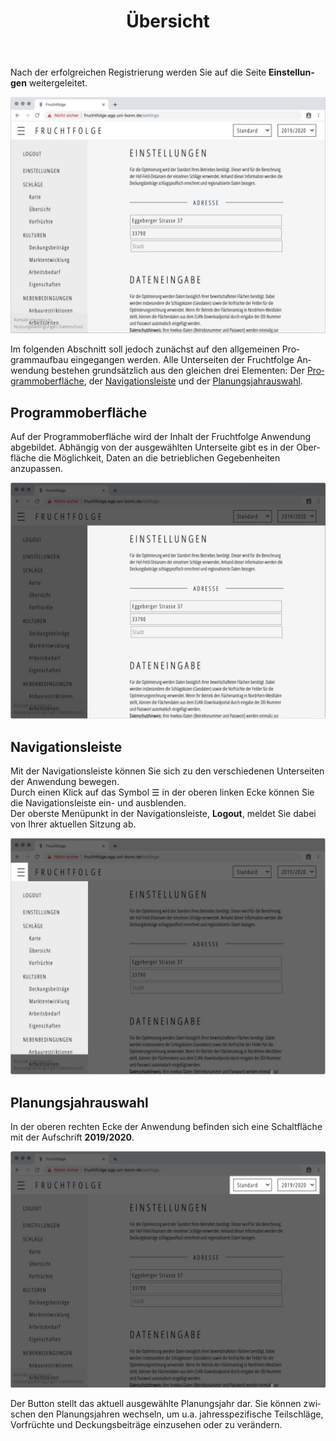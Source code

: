 ﻿---
title: Übersicht
lang: de-DE
---

Nach der erfolgreichen Registrierung werden Sie auf die Seite **Einstellungen**
weitergeleitet.

![Einstellungen](../img/settings.jpg)

Im folgenden Abschnitt soll jedoch zunächst auf den allgemeinen Programmaufbau eingegangen werden.
Alle Unterseiten der Fruchtfolge Anwendung bestehen grundsätzlich aus den gleichen drei Elementen:
Der [Programmoberfläche](./overview.html#programmoberflache), der [Navigationsleiste](./overview.html#navigationsleiste) und der [Planungsjahrauswahl](./overview.html#planungsjahrauswahl).

## Programmoberfläche
Auf der Programmoberfläche wird der Inhalt der Fruchtfolge Anwendung abgebildet.
Abhängig von der ausgewählten Unterseite gibt es in der Oberfläche die Möglichkeit,
Daten an die betrieblichen Gegebenheiten anzupassen.

![Programmoberfläche](../img/main_page.jpg)

## Navigationsleiste
Mit der Navigationsleiste können Sie sich zu den verschiedenen Unterseiten der Anwendung bewegen.  
Durch einen Klick auf das Symbol ☰ in der oberen linken Ecke können Sie die Navigationsleiste ein- und ausblenden.  
Der oberste Menüpunkt in der Navigationsleiste, **Logout**, meldet Sie dabei von Ihrer aktuellen Sitzung ab.

![Navigationsleiste](../img/sidebar.jpg)

## Planungsjahrauswahl
In der oberen rechten Ecke der Anwendung befinden sich eine Schaltfläche mit der Aufschrift **2019/2020**. 

![Planungsjahrauswahl](../img/scenario_year.jpg)

<!--
Der Button mit der Aufschrift **Standard** bildet
das aktuell ausgewählte Szenario ab. 

::: warning
In der aktuellen Programmversion können noch keine
neuen Szenarien hinzugefügt werden. Die Funktion wurde jedoch bereits angelegt, um
in Zukunft beispielsweise für unterschiedliche Preis-/ Ertragserwartungen, auswirkungen
zusätzlicher Pachtflächen uvm. Szenarien zu erstellen und einfach vergleichen
zu können.
:::
--> 
Der Button stellt das aktuell ausgewählte Planungsjahr dar.
Sie können zwischen den Planungsjahren wechseln, um u.a. jahresspezifische Teilschläge,
Vorfrüchte und Deckungsbeiträge einzusehen oder zu verändern.


